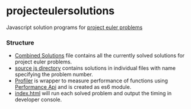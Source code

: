 # projecteulersolutions

Javascript solution programs for [project euler problems](https://projecteuler.net)

### Structure

- [Combined Solutions](src/js/combinedprojecteulersolutions.js) file contains all the currently solved solutions for project euler problems.
- [source js directory](src/js) contains solutions in individual files with name specifying the problem number.
- [Profiler](src/js/modules/profiler.js) is wrapper to measure performance of functions using [Performance Api](https://developer.mozilla.org/en-US/docs/Web/API/Performance) and is created as es6 module.
- [index.html](index.html) will run each solved problem and output the timing in developer console.
